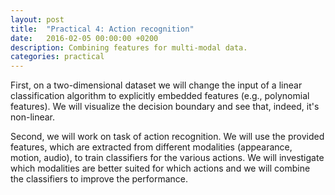 ```yaml
---
layout: post
title:  "Practical 4: Action recognition"
date:   2016-02-05 00:00:00 +0200
description: Combining features for multi-modal data.
categories: practical
---
```


First, on a two-dimensional dataset we will change the input of a linear classification algorithm to explicitly embedded features (e.g., polynomial features).
We will visualize the decision boundary and see that, indeed, it's non-linear.

Second, we will work on task of action recognition.
We will use the provided features, which are extracted from different modalities (appearance, motion, audio), to train classifiers for the various actions.
We will investigate which modalities are better suited for which actions and we will combine the classifiers to improve the performance.
